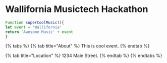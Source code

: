 # Wallifornia Musictech Hackathon

```javascript
Function superCoolMusic(){
let event = 'Wallifornia'
return 'Awesome Music' + event
}
```

{% tabs %}
{% tab title="About" %}
This is cool event.
{% endtab %}

{% tab title="Location" %}
1234 Main Street.
{% endtab %}
{% endtabs %}

